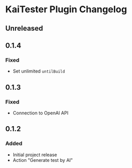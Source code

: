 # KaiTester Plugin Changelog

## Unreleased

## 0.1.4

### Fixed

- Set unlimited `untilBuild`

## 0.1.3

### Fixed

- Connection to OpenAI API

## 0.1.2

### Added

- Initial project release
- Action "Generate test by AI"
